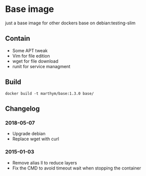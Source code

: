# Base image

just a base image for other dockers base on debian:testing-slim

## Contain

 * Some APT tweak
 * Vim for file edition
 * wget for file download
 * runit for service managment

## Build

	docker build -t marthym/base:1.3.0 base/
	
## Changelog

### 2018-05-07

 * Upgrade debian
 * Replace wget with curl

### 2015-01-03

 * Remove alias ll to reduce layers
 * Fix the CMD to avoid timeout wait when stopping the container

